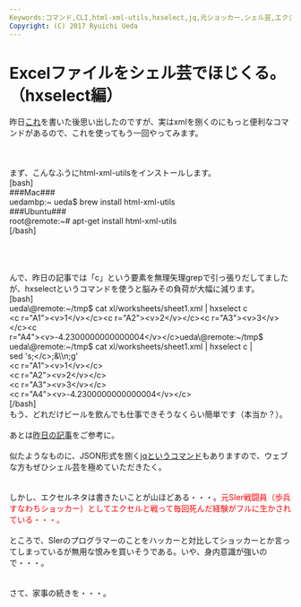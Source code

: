 ```yaml
---
Keywords:コマンド,CLI,html-xml-utils,hxselect,jq,元ショッカー,シェル芸,エクシェル芸
Copyright: (C) 2017 Ryuichi Ueda
---
```


# Excelファイルをシェル芸でほじくる。（hxselect編）
昨日<a href="http://blog.ueda.asia/?p=2398" title="Excelファイルをシェル芸でほじくる。ただしエクセル方眼紙は後日ということで。" target="_blank">これ</a>を書いた後思い出したのですが、実はxmlを捌くのにもっと便利なコマンドがあるので、これを使ってもう一回やってみます。<br />
<br />
<br />
<br />
まず、こんなふうにhtml-xml-utilsをインストールします。<br />
[bash]<br />
###Mac###<br />
uedambp:~ ueda$ brew install html-xml-utils<br />
###Ubuntu###<br />
root\@remote:~# apt-get install html-xml-utils<br />
[/bash]<br />
<br />
<!--more--><br />
<br />
んで、昨日の記事では「c」という要素を無理矢理grepで引っ張りだしてましたが、hxselectというコマンドを使うと脳みその負荷が大幅に減ります。<br />
[bash]<br />
ueda\@remote:~/tmp$ cat xl/worksheets/sheet1.xml | hxselect c<br />
&lt;c r=&quot;A1&quot;&gt;&lt;v&gt;1&lt;/v&gt;&lt;/c&gt;&lt;c r=&quot;A2&quot;&gt;&lt;v&gt;2&lt;/v&gt;&lt;/c&gt;&lt;c r=&quot;A3&quot;&gt;&lt;v&gt;3&lt;/v&gt;&lt;/c&gt;&lt;c <br />
r=&quot;A4&quot;&gt;&lt;v&gt;-4.2300000000000004&lt;/v&gt;&lt;/c&gt;ueda\@remote:~/tmp$<br />
ueda\@remote:~/tmp$ cat xl/worksheets/sheet1.xml | hxselect c |<br />
 sed 's;&lt;/c&gt;;&amp;\\n;g'<br />
&lt;c r=&quot;A1&quot;&gt;&lt;v&gt;1&lt;/v&gt;&lt;/c&gt;<br />
&lt;c r=&quot;A2&quot;&gt;&lt;v&gt;2&lt;/v&gt;&lt;/c&gt;<br />
&lt;c r=&quot;A3&quot;&gt;&lt;v&gt;3&lt;/v&gt;&lt;/c&gt;<br />
&lt;c r=&quot;A4&quot;&gt;&lt;v&gt;-4.2300000000000004&lt;/v&gt;&lt;/c&gt;<br />
[/bash]<br />
もう、どれだけビールを飲んでも仕事できそうなくらい簡単です（本当か？）。<br />
<br />
あとは<a href="http://blog.ueda.asia/?p=2398" title="Excelファイルをシェル芸でほじくる。ただしエクセル方眼紙は後日ということで。" target="_blank">昨日の記事</a>をご参考に。<br />
<br />
似たようなものに、JSON形式を捌く<a href="http://stedolan.github.io/jq/" target="_blank">jqというコマンド</a>もありますので、ウェブな方もぜひシェル芸を極めていただきたく。<br />
<br />
<br />
しかし、エクセルネタは書きたいことが山ほどある・・・。<span style="color:red">元SIer戦闘員（歩兵すなわちショッカー）としてエクセルと戦って毎回死んだ経験がフルに生かされている・・・。</span><br />
<br />
ところで、SIerのプログラマーのことをハッカーと対比してショッカーとか言ってしまっているが無用な恨みを買いそうである。いや、身内意識が強いので・・・。<br />
<br />
<br />
さて、家事の続きを・・・。
